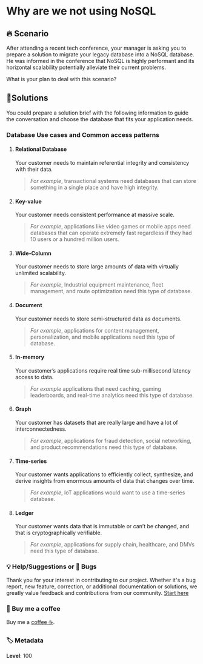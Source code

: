# Why are we not using NoSQL

## 🔥 Scenario

After attending a recent tech conference, your manager is asking you to prepare a solution to migrate your legacy database into a NoSQL database. He was informed in the conference that NoSQL is highly performant and its horizontal scalability potentially alleviate their current problems.

What is your plan to deal with this scenario?

## 🎯Solutions

You could prepare a solution brief with the following information to guide the conversation and choose the database that fits your application needs.

### Database Use cases and Common access patterns

1. #### Relational Database

    Your customer needs to maintain referential integrity and consistency with their data.
    >_For example_, transactional systems need databases that can store something in a single place and have high integrity.

1. #### Key-value

    Your customer needs consistent performance at massive scale.

    >_For example_, applications like video games or mobile apps need databases that can operate extremely fast regardless if they had 10 users or a hundred million users.

1. #### Wide-Column

    Your customer needs to store large amounts of data with virtually unlimited scalability.
    >_For example_, Industrial equipment maintenance, fleet management, and route optimization need this type of database.

1. #### Document

    Your customer needs to store semi-structured data as documents.
    >_For example_, applications for content management, personalization, and mobile applications need this type of database.

1. #### In-memory

    Your customer’s applications require real time sub-millisecond latency access to data.
    >_For example_ applications that need caching, gaming leaderboards, and real-time analytics need this type of database.

1. #### Graph

    Your customer has datasets that are really large and have a lot of interconnectedness.
    >_For example_, applications for fraud detection, social networking, and product recommendations need this type of database.

1. #### Time-series

    Your customer wants applications to efficiently collect, synthesize, and derive insights from enormous amounts of data that changes over time.
    >_For example_, IoT applications would want to use a time-series database.

1. #### Ledger

    Your customer wants data that is immutable or can’t be changed, and that is cryptographically verifiable.
    >_For example_, applications for supply chain, healthcare, and DMVs need this type of database.

### 💡 Help/Suggestions or 🐛 Bugs

Thank you for your interest in contributing to our project. Whether it's a bug report, new feature, correction, or additional documentation or solutions, we greatly value feedback and contributions from our community. [Start here][200]

### 👋 Buy me a coffee

Buy me a [coffee ☕][900].

### 🏷️ Metadata

**Level**: 100

[100]: https://www.udemy.com/course/aws-cloud-development-kit-from-beginner-to-professional/?referralCode=E15D7FB64E417C547579

[200]: https://github.com/miztiik/aws-real-time-use-cases/issues

[900]: https://ko-fi.com/miztiik
